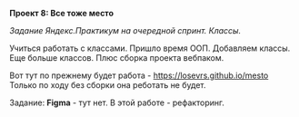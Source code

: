 **Проект 8: Все тоже место**

*Задание Яндекс.Практикум на очередной спринт. Классы.*

Учиться работать с классами. Пришло время ООП.
Добавляем классы. Еще больше классов. Плюс сборка проекта вебпаком.

Вот тут по прежнему будет работа - https://losevrs.github.io/mesto
Только по ходу без сборки она реботать не будет.

Задание:
**Figma** - тут нет.
В этой работе - рефакторинг.
